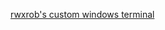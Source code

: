 [rwxrob's custom windows terminal](https://github.com/rwxrob/dot/blob/78edaeabee53712f1ce66077b91bc0236ad6b658/install/windows/terminal/settings.json)


